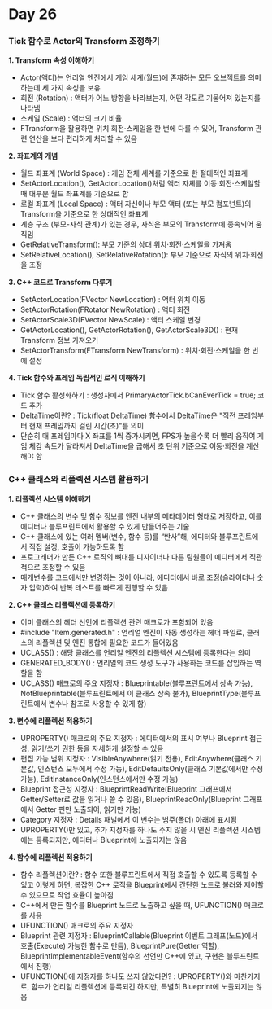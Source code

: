 # Day 26

### Tick 함수로 Actor의 Transform 조정하기

**1. Transform 속성 이해하기**

- Actor(액터)는 언리얼 엔진에서 게임 세계(월드)에 존재하는 모든 오브젝트를 의미하는데 세 가지 속성을 보유
- 회전 (Rotation) : 액터가 어느 방향을 바라보는지, 어떤 각도로 기울어져 있는지를 나타냄
- 스케일 (Scale) : 액터의 크기 비율
- FTransform을 활용하면 위치·회전·스케일을 한 번에 다룰 수 있어, Transform 관련 연산을 보다 편리하게 처리할 수 있음

**2. 좌표계의 개념**

- 월드 좌표계 (World Space) : 게임 전체 세계를 기준으로 한 절대적인 좌표계
- SetActorLocation(), GetActorLocation()처럼 액터 자체를 이동·회전·스케일할 때 대부분 월드 좌표계를 기준으로 함
- 로컬 좌표계 (Local Space) : 액터 자신이나 부모 액터 (또는 부모 컴포넌트)의 Transform을 기준으로 한 상대적인 좌표계
- 계층 구조 (부모-자식 관계)가 있는 경우, 자식은 부모의 Transform에 종속되어 움직임
- GetRelativeTransform(): 부모 기준의 상대 위치·회전·스케일을 가져옴
- SetRelativeLocation(), SetRelativeRotation(): 부모 기준으로 자식의 위치·회전을 조정

**3. C++ 코드로 Transform 다루기**

- SetActorLocation(FVector NewLocation) : 액터 위치 이동
- SetActorRotation(FRotator NewRotation) : 액터 회전
- SetActorScale3D(FVector NewScale) : 액터 스케일 변경
- GetActorLocation(), GetActorRotation(), GetActorScale3D() : 현재 Transform 정보 가져오기
- SetActorTransform(FTransform NewTransform) : 위치·회전·스케일을 한 번에 설정

**4. Tick 함수와 프레임 독립적인 로직 이해하기**

- Tick 함수 활성화하기 : 생성자에서 PrimaryActorTick.bCanEverTick = true; 코드 추가
- DeltaTime이란? : Tick(float DeltaTime) 함수에서 DeltaTime은 "직전 프레임부터 현재 프레임까지 걸린 시간(초)"를 의미
- 단순히 매 프레임마다 X 좌표를 1씩 증가시키면, FPS가 높을수록 더 빨리 움직여 게임 체감 속도가 달라져서 DeltaTime을 곱해서 초 단위 기준으로 이동·회전을 계산해야 함

### C++ 클래스와 리플렉션 시스템 활용하기

**1. 리플렉션 시스템 이해하기**

- C++ 클래스의 변수 및 함수 정보를 엔진 내부의 메타데이터 형태로 저장하고, 이를 에디터나 블루프린트에서 활용할 수 있게 만들어주는 기술
- C++ 클래스에 있는 여러 멤버(변수, 함수 등)를 “반사”해, 에디터와 블루프린트에서 직접 설정, 호출이 가능하도록 함
- 프로그래머가 만든 C++ 로직의 뼈대를 디자이너나 다른 팀원들이 에디터에서 직관적으로 조정할 수 있음
- 매개변수를 코드에서만 변경하는 것이 아니라, 에디터에서 바로 조정(슬라이더나 숫자 입력)하여 반복 테스트를 빠르게 진행할 수 있음

**2. C++ 클래스 리플렉션에 등록하기**

- 이미 클래스의 헤더 선언에 리플렉션 관련 매크로가 포함되어 있음
- #include "Item.generated.h" : 언리얼 엔진이 자동 생성하는 헤더 파일로, 클래스의 리플렉션 및 엔진 통합에 필요한 코드가 들어있음
- UCLASS() : 해당 클래스를 언리얼 엔진의 리플렉션 시스템에 등록한다는 의미
- GENERATED_BODY() : 언리얼의 코드 생성 도구가 사용하는 코드를 삽입하는 역할을 함
- UCLASS() 매크로의 주요 지정자 : Blueprintable(블루프린트에서 상속 가능), NotBlueprintable(블루프린트에서 이 클래스 상속 불가), BlueprintType(블루프린트에서 변수나 참조로 사용할 수 있게 함)

**3. 변수에 리플렉션 적용하기**

- UPROPERTY() 매크로의 주요 지정자 : 에디터에서의 표시 여부나 Blueprint 접근성, 읽기/쓰기 권한 등을 자세하게 설정할 수 있음
- 편집 가능 범위 지정자 : VisibleAnywhere(읽기 전용), EditAnywhere(클래스 기본값, 인스턴스 모두에서 수정 가능), EditDefaultsOnly(클래스 기본값에서만 수정 가능), EditInstanceOnly(인스턴스에서만 수정 가능)
- Blueprint 접근성 지정자 : BlueprintReadWrite(Blueprint 그래프에서 Getter/Setter로 값을 읽거나 쓸 수 있음), BlueprintReadOnly(Blueprint 그래프에서 Getter 핀만 노출되어, 읽기만 가능)
- Category 지정자 : Details 패널에서 이 변수는 범주(폴더) 아래에 표시됨
- UPROPERTY()만 있고, 추가 지정자를 하나도 주지 않을 시 엔진 리플렉션 시스템에는 등록되지만, 에디터나 Blueprint에 노출되지는 않음

**4. 함수에 리플렉션 적용하기**

- 함수 리플렉션이란? : 함수 또한 블루프린트에서 직접 호출할 수 있도록 등록할 수 있고 이렇게 하면, 복잡한 C++ 로직을 Blueprint에서 간단한 노드로 불러와 제어할 수 있으므로 작업 효율이 높아짐
- C++에서 만든 함수를 Blueprint 노드로 노출하고 싶을 때, UFUNCTION() 매크로를 사용
- UFUNCTION() 매크로의 주요 지정자
- Blueprint 관련 지정자 : BlueprintCallable(Blueprint 이벤트 그래프(노드)에서 호출(Execute) 가능한 함수로 만듬), BlueprintPure(Getter 역할), BlueprintImplementableEvent(함수의 선언만 C++에 있고, 구현은 블루프린트에서 진행)
- UFUNCTION()에 지정자를 하나도 쓰지 않았다면? : UPROPERTY()와 마찬가지로, 함수가 언리얼 리플렉션에 등록되긴 하지만, 특별히 Blueprint에 노출되지는 않음
